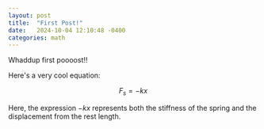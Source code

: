 ```yaml
---
layout: post
title:  "First Post!"
date:   2024-10-04 12:10:48 -0400
categories: math
---
```

Whaddup first poooost!!

Here's a very cool equation:

$$F_s=-kx$$

Here, the expression $-kx$ represents both the stiffness of the spring and the displacement from the rest length.